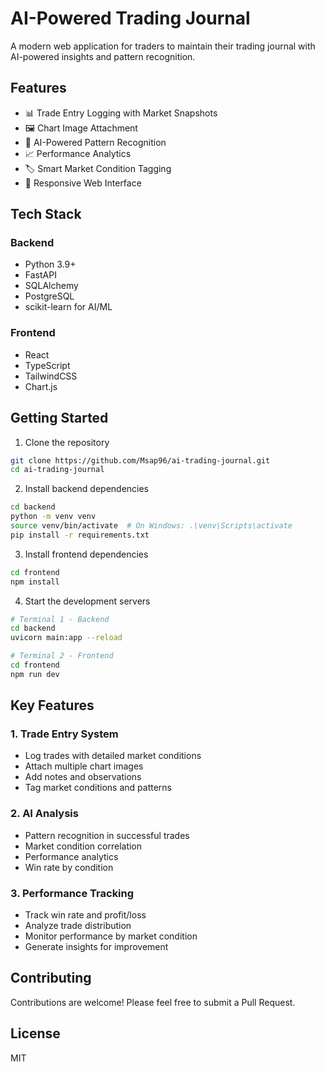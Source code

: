 # AI-Powered Trading Journal

A modern web application for traders to maintain their trading journal with AI-powered insights and pattern recognition.

## Features

- 📊 Trade Entry Logging with Market Snapshots
- 🖼️ Chart Image Attachment
- 🤖 AI-Powered Pattern Recognition
- 📈 Performance Analytics
- 🏷️ Smart Market Condition Tagging
- 📱 Responsive Web Interface

## Tech Stack

### Backend
- Python 3.9+
- FastAPI
- SQLAlchemy
- PostgreSQL
- scikit-learn for AI/ML

### Frontend
- React
- TypeScript
- TailwindCSS
- Chart.js

## Getting Started

1. Clone the repository
```bash
git clone https://github.com/Msap96/ai-trading-journal.git
cd ai-trading-journal
```

2. Install backend dependencies
```bash
cd backend
python -m venv venv
source venv/bin/activate  # On Windows: .\venv\Scripts\activate
pip install -r requirements.txt
```

3. Install frontend dependencies
```bash
cd frontend
npm install
```

4. Start the development servers
```bash
# Terminal 1 - Backend
cd backend
uvicorn main:app --reload

# Terminal 2 - Frontend
cd frontend
npm run dev
```

## Key Features

### 1. Trade Entry System
- Log trades with detailed market conditions
- Attach multiple chart images
- Add notes and observations
- Tag market conditions and patterns

### 2. AI Analysis
- Pattern recognition in successful trades
- Market condition correlation
- Performance analytics
- Win rate by condition

### 3. Performance Tracking
- Track win rate and profit/loss
- Analyze trade distribution
- Monitor performance by market condition
- Generate insights for improvement

## Contributing

Contributions are welcome! Please feel free to submit a Pull Request.

## License

MIT